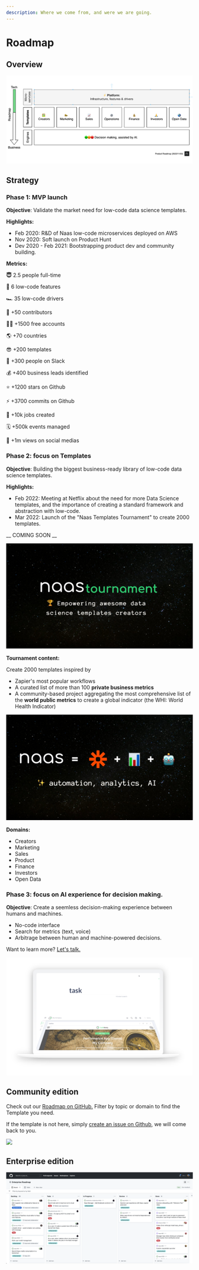 ```yaml
---
description: Where we come from, and were we are going.
---
```


# Roadmap

## Overview&#x20;

![](<../.gitbook/assets/Screenshot 2022-03-12 at 17.03.03 (1).png>)

## Strategy&#x20;

### Phase 1: MVP launch&#x20;

**Objective**: Validate the market need for low-code data science templates.

**Highlights:**&#x20;

* Feb 2020: R\&D of Naas low-code microservices deployed on AWS&#x20;
* Nov 2020: Soft launch on Product Hunt
* Dev 2020 - Feb 2021: Bootstrapping product dev and community building.

**Metrics:**&#x20;

**😇** 2.5 people full-time

**🔂**  6 low-code features

🏎 35 low-code drivers

💚 +50 contributors&#x20;

👨‍💻 +1500 free accounts&#x20;

🌎 +70 countries&#x20;

😎  +200 templates&#x20;

🚀 +300 people on Slack&#x20;

💰 +400 business leads identified

⭐️ +1200 stars on Github

⚡️ +3700 commits on Github

🤖 +10k jobs created&#x20;

🗓 +500k events managed&#x20;

💬 +1m views on social medias

### Phase  2: focus on Templates

**Objective**: Building the biggest business-ready library of low-code data science templates.

**Highlights:**&#x20;

* Feb 2022: Meeting at Netflix about the need for more Data Science templates, and the importance of creating a standard framework and abstraction with low-code.&#x20;
* Mar 2022:  Launch of the "Naas Templates Tournament" to create 2000 templates.&#x20;

&#x20;\_\_ COMING SOON \_\_

![](<../.gitbook/assets/Naas and Zapier copy (1).jpg>)

**Tournament content:**&#x20;

Create 2000 templates inspired by

* Zapier's most popular workflows
* A curated list of more than 100 **private business metrics**&#x20;
* A community-based project aggregating the most comprehensive list of the **world public metrics** to create a global indicator (the WHI: World Health Indicator)

![](<../.gitbook/assets/Naas x Docstring copy copy.jpg>)

**Domains:**&#x20;

* Creators
* Marketing&#x20;
* Sales&#x20;
* Product
* Finance&#x20;
* Investors
* Open Data

### Phase 3: focus on AI experience for decision making.

**Objective**: Create a seemless decision-making experience between humans and machines.

* No-code interface
* Search for metrics (text, voice)
* Arbitrage between human and machine-powered decisions.

Want to learn more? [Let's talk.](https://calendly.com/jeremyravenel)

![](<../.gitbook/assets/Screenshot 2022-02-21 at 02.14.54.png>)

## Community edition

Check out our [Roadmap on GitHub.](https://github.com/orgs/jupyter-naas/projects/4?fullscreen=true) Filter by topic or domain to find the Template you need.&#x20;

If the template is not here, simply [create an issue on Github](https://github.com/jupyter-naas/awesome-notebooks), we will come back to you.

![](<../.gitbook/assets/Feb-21-2022 01-43-08.gif>)

## Enterprise edition

![](<../.gitbook/assets/Screenshot 2022-03-03 at 22.35.28.png>)
